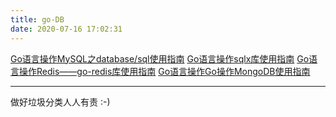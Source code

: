 ```yaml
---
title: go-DB
date: 2020-07-16 17:02:31
---
```


[Go语言操作MySQL之database/sql使用指南](/code/go/go-library/go-databasesql.html)
[Go语言操作sqlx库使用指南](/code/go/go-library/go-sqlx.html)
[Go语言操作Redis——go-redis库使用指南](/code/go/go-library/go-redis.html)
[Go语言操作Go操作MongoDB使用指南](/code/go/go-library/go-mongodb.html)


---

做好垃圾分类人人有责 :-)



